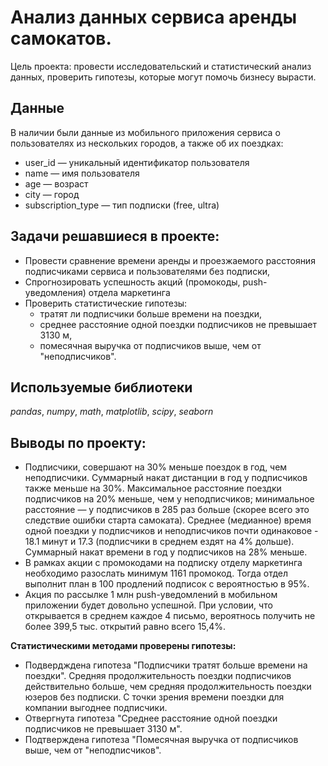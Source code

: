 # Анализ данных сервиса аренды самокатов.
Цель проекта:
провести исследовательский и статистический анализ данных, проверить гипотезы, которые могут помочь бизнесу вырасти.

## Данные

В наличии были данные из мобильного приложения сервиса о пользователях из нескольких городов, а также об их поездках:
- user_id — уникальный идентификатор пользователя
- name — имя пользователя
- age — возраст
- city — город
- subscription_type — тип подписки (free, ultra)

## Задачи решавшиеся в проекте:

- Провести сравнение времени аренды и проезжаемого расстояния подписчиками сервиса и пользователями без подписки,
- Спрогнозировать успешность акций (промокоды, push-уведомления) отдела маркетинга
- Проверить статистические гипотезы: 
  - тратят ли подписчики больше времени на поездки,
  - среднее расстояние одной поездки подписчиков не превышает 3130 м,
  - помесячная выручка от подписчиков выше, чем от "неподписчиков".

## Используемые библиотеки
*pandas*, *numpy*, *math*, *matplotlib*, *scipy*, *seaborn*

## Выводы по проекту:
-	Подписчики, совершают на 30% меньше поездок в год, чем неподписчики. Суммарный накат дистанции в год у подписчиков также меньше на 30%. Максимальное расстояние поездки подписчиков на 20% меньше, чем у неподписчиков; минимальное расстояние — у подписчиков в 285 раз больше (скорее всего это следствие ошибки старта самоката). Среднее (медианное) время одной поездки у подписчиков и неподписчиков почти одинаковое - 18.1 минут и 17.3 (подписчики в среднем ездят на 4% дольше). Суммарный накат времени в год у подписчиков на 28% меньше.
-	В рамках акции с промокодами на подписку отделу маркетинга необходимо разослать минимум 1161 промокод. Тогда отдел выполнит план в 100 продлений подписок с вероятностью в 95%.
- Акция по рассылке 1 млн push-уведомлений в мобильном приложении будет довольно успешной. При условии, что открывается в среднем каждое 4 письмо, вероятнось получить не более 399,5 тыс. открытий равно всего 15,4%.

**Статистическими методами проверены гипотезы:**
-	Подвердждена гипотеза "Подписчики тратят больше времени на поездки". Средняя продолжительность поездки подписчиков действительно больше, чем средняя продолжительность поездки юзеров без подписки. С точки зрения времени поездки для компании выгоднее подписчики.
-	Отвергнута гипотеза "Cреднее расстояние одной поездки подписчиков не превышает 3130 м".
-	Подтверждена гипотеза "Помесячная выручка от подписчиков выше, чем от "неподписчиков".
